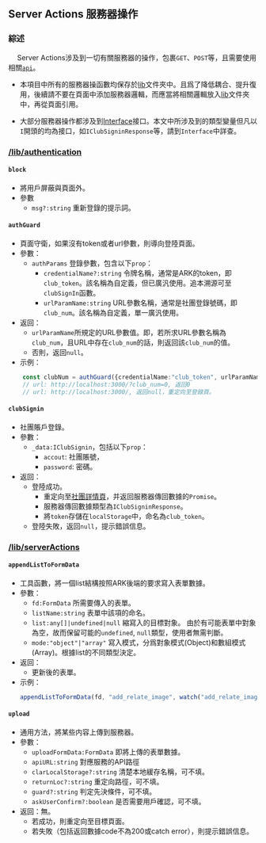 ## Server Actions 服務器操作

### 綜述
&emsp; Server Actions涉及到一切有關服務器的操作，包裹`GET`、`POST`等，且需要使用相關[`api`](https://github.com/UM-ARK/doc/tree/main/docs/API)。
- 本項目中所有的服務器操函數均保存於[lib](/lib/)文件夾中。且爲了降低耦合、提升復用，後續請不要在頁面中添加服務器邏輯，而應當將相關邏輯放入[lib](/lib/)文件夾中，再從頁面引用。

- 大部分服務器操作都涉及到[Interface](/types/index.d.tsx)接口。本文中所涉及到的類型變量但凡以`I`開頭的均為接口，如`IClubSigninResponse`等，請到`Interface`中詳查。

### [/lib/authentication](/lib/authentication.tsx)
#### `block`
- 將用戶屏蔽與頁面外。
- 參數
    - `msg?:string` 重新登錄的提示詞。

#### `authGuard`
- 頁面守衛，如果沒有token或者url參數，則導向登陸頁面。
- 參數：
    - `authParams` 登錄參數，包含以下`prop`：
        - `credentialName?:string` 令牌名稱，通常是ARK的token，即`club_token`。該名稱為自定義，但已廣汎使用。追本溯源可至`clubSignIn`函數。
        - `urlParamName:string` URL參數名稱，通常是社團登錄號碼，即`club_num`。該名稱為自定義，單一廣汎使用。
- 返回：
    - `urlParamName`所規定的URL參數值。即，若所求URL參數名稱為`club_num`，且URL中存在`club_num`的話，則返回該`club_num`的值。
    - 否則，返回`null`。
- 示例：
```ts
    const clubNum = authGuard({credentialName:"club_token", urlParamName:"club_num"});
    // url: http://localhost:3000/?club_num=0, 返回0
    // url: http://localhost:3000/, 返回null，重定向至登錄頁。
```

#### `clubSignin`
- 社團賬戶登錄。
- 參數：
    - `_data:IClubSignin`，包括以下`prop`：
        - `accout`: 社團賬號，
        - `password`: 密碼。
- 返回：
    - 登陸成功。
        - 重定向至[社團詳情頁](/pages/club/clubInfo.tsx)，并返回服務器傳回數據的`Promise`。
        - 服務器傳回數據類型為`IClubSigninResponse`。
        - 將`token`存儲在`localStorage`中，命名為`club_token`。
    - 登陸失敗，返回`null`，提示錯誤信息。

### [/lib/serverActions](/lib/serverActions.tsx)

#### `appendListToFormData`
- 工具函數，將一個list結構按照ARK後端的要求寫入表單數據。
- 參數：
    - `fd:FormData` 所需要傳入的表單。
    - `listName:string` 表單中該項的命名。
    - `list:any[]|undefined|null` 縮寫入的目標對象。 由於有可能表單中對象為空，故而保留可能的`undefined`, `null`類型，使用者無需判斷。
    - `mode:"object"|"array"` 寫入模式，分爲對象模式(Object)和數組模式(Array)。根據list的不同類型決定。
- 返回：
    - 更新後的表單。
- 示例：
    ```ts
    appendListToFormData(fd, "add_relate_image", watch("add_relate_image"), "object");
    ```

#### `upload`
- 通用方法，將某些内容上傳到服務器。
- 參數：
    - `uploadFormData:FormData` 即將上傳的表單數據。
    - `apiURL:string` 對應服務的API路徑
    - `clarLocalStorage?:string` 清楚本地緩存名稱，可不填。
    - `returnLoc?:string` 重定向路徑，可不填。
    - `guard?:string` 判定先決條件，可不填。
    - `askUserConfirm?:boolean` 是否需要用戶確認，可不填。
- 返回：無。
    - 若成功，則重定向至目標頁面。
    - 若失敗（包括返回數據code不為200或catch error），則提示錯誤信息。